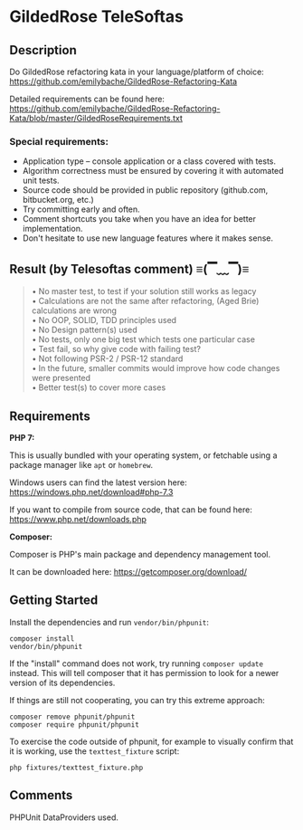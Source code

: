 # GildedRose TeleSoftas 

## Description

Do GildedRose refactoring kata in your language/platform of choice:  
<https://github.com/emilybache/GildedRose-Refactoring-Kata>

Detailed requirements can be found here:  
https://github.com/emilybache/GildedRose-Refactoring-Kata/blob/master/GildedRoseRequirements.txt

### Special requirements:
* Application type – ​console application ​or​ a class covered with tests​.
* Algorithm correctness must be ensured by covering it with automated ​unit tests​.
* Source code should be provided in ​public repository​ (​github.com​, ​bitbucket.org​, etc.)
* Try committing early and often.
* Comment shortcuts you take when you have an idea for better implementation.
* Don't hesitate to use new language features where it makes sense.

## Result (by Telesoftas comment) ≡(▔﹏▔)≡  

>•	No master test, to test if your solution still works as legacy  
•	Calculations are not the same after refactoring, (Aged Brie) calculations are wrong  
•	No OOP, SOLID, TDD principles used  
•	No Design pattern(s) used  
•	No tests, only one big test which tests one particular case  
•	Test fail, so why give code with failing test?  
•	Not following PSR-2 / PSR-12 standard  
•	In the future, smaller commits would improve how code changes were presented  
•	Better test(s) to cover more cases  


Requirements
------------

**PHP 7:**

This is usually bundled with your operating system, or fetchable using a package manager like `apt` or `homebrew`.

Windows users can find the latest version here: https://windows.php.net/download#php-7.3

If you want to compile from source code, that can be found here: https://www.php.net/downloads.php

**Composer:**

Composer is PHP's main package and dependency management tool.

It can be downloaded here: https://getcomposer.org/download/

Getting Started
---------------

Install the dependencies and run `vendor/bin/phpunit`:

```
composer install
vendor/bin/phpunit
```

If the "install" command does not work, try running `composer update` instead.
This will tell composer that it has permission to look for a newer version of
its dependencies.

If things are still not cooperating, you can try this extreme approach:

```
composer remove phpunit/phpunit
composer require phpunit/phpunit
```

To exercise the code outside of phpunit, for example to visually confirm that it is working,
use the `texttest_fixture` script:

```
php fixtures/texttest_fixture.php
```

Comments 
----

PHPUnit DataProviders used.
